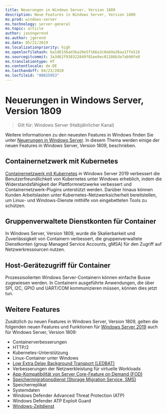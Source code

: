 ```yaml
---
title: Neuerungen in Windows Server, Version 1809
description: Neue Features in Windows Server, Version 1809
ms.prod: windows-server
ms.technology: server-general
ms.topic: article
author: jasongerend
ms.author: jgerend
ms.date: 05/21/2019
ms.localizationpriority: high
ms.openlocfilehash: ba1d6156ad3ba20e5f166a3c0eb9a36aa1ffe516
ms.sourcegitcommit: 3a3d62f938322849f81ee9ec01186b3e7ab90fe0
ms.translationtype: HT
ms.contentlocale: de-DE
ms.lasthandoff: 04/23/2020
ms.locfileid: "80825953"
---
```

# <a name="whats-new-in-windows-server-version-1809"></a>Neuerungen in Windows Server, Version 1809

>Gilt für: Windows Server (Halbjährlicher Kanal)

Weitere Informationen zu den neuesten Features in Windows finden Sie unter [Neuerungen in Windows Server](whats-new-in-windows-server.md). In diesem Thema werden einige der neuen Features in Windows Server, Version 1809, beschrieben.

## <a name="container-networking-with-kubernetes"></a>Containernetzwerk mit Kubernetes

[Containernetzwerk mit Kubernetes](https://docs.microsoft.com/windows-server/networking/sdn/technologies/containers/container-networking-overview) in Windows Server 2019 verbessert die Benutzerfreundlichkeit von Kubernetes unter Windows erheblich, indem die Widerstandsfähigkeit der Plattformnetzwerke verbessert und Containernetzwerk-Plugins unterstützt werden. Darüber hinaus können Kunden Arbeitslasten unter Kubernetes-Netzwerksicherheit bereitstellen, um Linux- und Windows-Dienste mithilfe von eingebetteten Tools zu schützen.

## <a name="group-managed-service-accounts-for-containers"></a>Gruppenverwaltete Dienstkonten für Container

In Windows Server, Version 1809, wurde die Skalierbarkeit und Zuverlässigkeit von Containern verbessert, die gruppenverwaltete Dienstkonten (group Managed Service Accounts, gMSA) für den Zugriff auf Netzwerkressourcen nutzen. 

## <a name="host-device-access-for-containers"></a>Host-Gerätezugriff für Container

Prozessisolierten Windows Server-Containern können einfache Busse zugewiesen werden. In Containern ausgeführte Anwendungen, die über SPI, I2C, GPIO und UART/COM kommunizieren müssen, können dies jetzt tun.

## <a name="additional-features"></a>Weitere Features
Zusätzlich zu neuen Features in Windows Server, Version 1809, gelten die folgenden neuen Features und Funktionen für [Windows Server 2019](../get-started-19/get-started-19.md) auch für Windows Server, Version 1809:

* Containerverbesserungen
* HTTP/2
* Kubernetes-Unterstützung
* Linux-Container unter Windows
* [Low Extra Delay Background Transport (LEDBAT)](https://blogs.technet.microsoft.com/networking/2018/07/25/ledbat/)
* Verbesserungen der Netzwerkleistung für virtuelle Workloads
* [App-Kompatibilität von Server Core-Feature on Demand (FOD)](https://docs.microsoft.com/windows-server/get-started-19/install-fod-19)
* [Speichermigrationsdienst (Storage Migration Service, SMS)](../storage/whats-new-in-storage.md#storage-spaces-direct)
* Speicherreplikat
* Systemdaten 
* Windows Defender Advanced Threat Protection (ATP)
* Windows Defender ATP Exploit Guard
* [Windows-Zeitdienst](https://docs.microsoft.com/windows-server/networking/windows-time-service/insider-preview)

